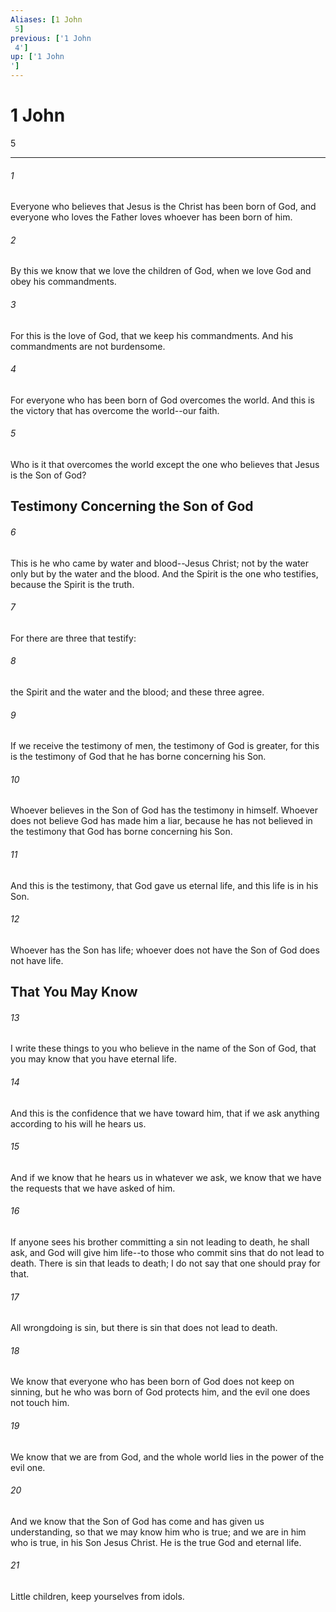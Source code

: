 ```yaml
---
Aliases: [1 John 5]
previous: ['1 John 4']
up: ['1 John']
---
```

# 1 John 5

***
 

###### 1 
Everyone who believes that Jesus is the Christ has been born of God, and everyone who loves the Father loves whoever has been born of him.  

###### 2 
By this we know that we love the children of God, when we love God and obey his commandments.  

###### 3 
For this is the love of God, that we keep his commandments. And his commandments are not burdensome.  

###### 4 
For everyone who has been born of God overcomes the world. And this is the victory that has overcome the world--our faith.  

###### 5 
Who is it that overcomes the world except the one who believes that Jesus is the Son of God?  ## Testimony Concerning the Son of God  

###### 6 
This is he who came by water and blood--Jesus Christ; not by the water only but by the water and the blood. And the Spirit is the one who testifies, because the Spirit is the truth.  

###### 7 
For there are three that testify:  

###### 8 
the Spirit and the water and the blood; and these three agree.  

###### 9 
If we receive the testimony of men, the testimony of God is greater, for this is the testimony of God that he has borne concerning his Son.  

###### 10 
Whoever believes in the Son of God has the testimony in himself. Whoever does not believe God has made him a liar, because he has not believed in the testimony that God has borne concerning his Son.  

###### 11 
And this is the testimony, that God gave us eternal life, and this life is in his Son.  

###### 12 
Whoever has the Son has life; whoever does not have the Son of God does not have life.  ## That You May Know  

###### 13 
I write these things to you who believe in the name of the Son of God, that you may know that you have eternal life.  

###### 14 
And this is the confidence that we have toward him, that if we ask anything according to his will he hears us.  

###### 15 
And if we know that he hears us in whatever we ask, we know that we have the requests that we have asked of him.  

###### 16 
If anyone sees his brother committing a sin not leading to death, he shall ask, and God will give him life--to those who commit sins that do not lead to death. There is sin that leads to death; I do not say that one should pray for that.  

###### 17 
All wrongdoing is sin, but there is sin that does not lead to death.  

###### 18 
We know that everyone who has been born of God does not keep on sinning, but he who was born of God protects him, and the evil one does not touch him.  

###### 19 
We know that we are from God, and the whole world lies in the power of the evil one.  

###### 20 
And we know that the Son of God has come and has given us understanding, so that we may know him who is true; and we are in him who is true, in his Son Jesus Christ. He is the true God and eternal life.  

###### 21 
Little children, keep yourselves from idols.
